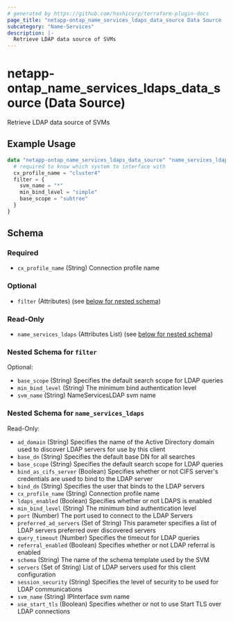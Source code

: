 ```yaml
---
# generated by https://github.com/hashicorp/terraform-plugin-docs
page_title: "netapp-ontap_name_services_ldaps_data_source Data Source - terraform-provider-netapp-ontap"
subcategory: "Name-Services"
description: |-
  Retrieve LDAP data source of SVMs
---
```


# netapp-ontap_name_services_ldaps_data_source (Data Source)

Retrieve LDAP data source of SVMs

## Example Usage
```terraform
data "netapp-ontap_name_services_ldaps_data_source" "name_services_ldaps" {
  # required to know which system to interface with
  cx_profile_name = "cluster4"
  filter = {
    svm_name = "*"
    min_bind_level = "simple"
    base_scope = "subtree"
  }
}
```

<!-- schema generated by tfplugindocs -->
## Schema

### Required

- `cx_profile_name` (String) Connection profile name

### Optional

- `filter` (Attributes) (see [below for nested schema](#nestedatt--filter))

### Read-Only

- `name_services_ldaps` (Attributes List) (see [below for nested schema](#nestedatt--name_services_ldaps))

<a id="nestedatt--filter"></a>
### Nested Schema for `filter`

Optional:

- `base_scope` (String) Specifies the default search scope for LDAP queries
- `min_bind_level` (String) The minimum bind authentication level
- `svm_name` (String) NameServicesLDAP svm name


<a id="nestedatt--name_services_ldaps"></a>
### Nested Schema for `name_services_ldaps`

Read-Only:

- `ad_domain` (String) Specifies the name of the Active Directory domain used to discover LDAP servers for use by this client
- `base_dn` (String) Specifies the default base DN for all searches
- `base_scope` (String) Specifies the default search scope for LDAP queries
- `bind_as_cifs_server` (Boolean) Specifies whether or not CIFS server's credentials are used to bind to the LDAP server
- `bind_dn` (String) Specifies the user that binds to the LDAP servers
- `cx_profile_name` (String) Connection profile name
- `ldaps_enabled` (Boolean) Specifies whether or not LDAPS is enabled
- `min_bind_level` (String) The minimum bind authentication level
- `port` (Number) The port used to connect to the LDAP Servers
- `preferred_ad_servers` (Set of String) This parameter specifies a list of LDAP servers preferred over discovered servers
- `query_timeout` (Number) Specifies the timeout for LDAP queries
- `referral_enabled` (Boolean) Specifies whether or not LDAP referral is enabled
- `schema` (String) The name of the schema template used by the SVM
- `servers` (Set of String) List of LDAP servers used for this client configuration
- `session_security` (String) Specifies the level of security to be used for LDAP communications
- `svm_name` (String) IPInterface svm name
- `use_start_tls` (Boolean) Specifies whether or not to use Start TLS over LDAP connections


